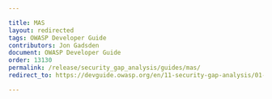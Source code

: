 ```yaml
---

title: MAS
layout: redirected
tags: OWASP Developer Guide
contributors: Jon Gadsden
document: OWASP Developer Guide
order: 13130
permalink: /release/security_gap_analysis/guides/mas/
redirect_to: https://devguide.owasp.org/en/11-security-gap-analysis/01-guides/03-mas/

---
```

